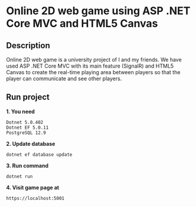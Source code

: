 # Online 2D web game using ASP .NET Core MVC and HTML5 Canvas

## Description

Online 2D web game is a university project of I and my friends. We have used ASP .NET Core MVC with its main feature (SignalR) and HTML5 Canvas to create the real-time playing area between players so that the player can communicate and see other players.

## Run project

**1. You need**

```
Dotnet 5.0.402
Dotnet EF 5.0.11
PostgreSQL 12.9
```

**2. Update database**

```
dotnet ef database update
```

**3. Run command**

```
dotnet run
```

**4. Visit game page at**

```
https://localhost:5001
```
